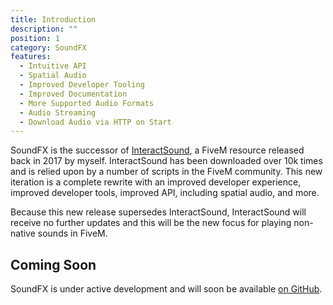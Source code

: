 ```yaml
---
title: Introduction
description: ""
position: 1
category: SoundFX
features:
  - Intuitive API
  - Spatial Audio
  - Improved Developer Tooling
  - Improved Documentation
  - More Supported Audio Formats
  - Audio Streaming
  - Download Audio via HTTP on Start
---
```


SoundFX is the successor of <a href="https://github.com/plunkettscott/interact-sound">InteractSound</a>, a FiveM resource released back in 2017 by myself. InteractSound has been downloaded over 10k times and is relied upon by a number of scripts in the FiveM community. This new iteration is a complete rewrite with an improved developer experience, improved developer tools, improved API, including spatial audio, and more.

Because this new release supersedes InteractSound, InteractSound will receive no further updates and this will be the new focus for playing non-native sounds in FiveM.

<list :items="features"></list>

## Coming Soon

SoundFX is under active development and will soon be available [on GitHub](https://github.com/plunkettscott/soundfx).
